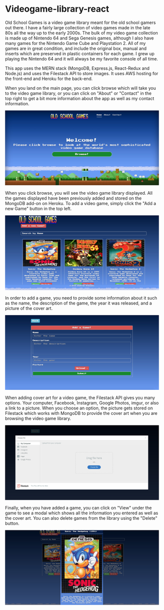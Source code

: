 # Videogame-library-react
Old School Games is a video game library meant for the old school gamers out there. I have a fairly large collection of video games made in the late 80s all the way up to the early 2000s. The bulk of my video game collection is made up of Nintendo 64 and Sega Genesis games, although I also have many games for the Nintendo Game Cube and Playstation 2. All of my games are in great condition, and include the original box, manual and inserts which are preserved in plastic containers for each game. I grew up playing the Nintendo 64 and it will always be my favorite console of all time.

This app uses the MERN stack (MongoDB, Express.js, React-Redux and Node.js) and uses the Filestack API to store images. It uses AWS hosting for the front-end and Heroku for the back-end.

When you land on the main page, you can click browse which will take you to the video game library, or you can click on "About" or "Contact" in the top right to get a bit more information about the app as well as my contact information.

<img src="screenshots/main.jpg"/>

When you click browse, you will see the video game library displayed. All the games displayed have been previously added and stored on the MongoDB add-on on Heroku. To add a video game, simply click the "Add a new Game" button in the top left.

<img src="screenshots/browse.jpg"/>

In order to add a game, you need to provide some information about it such as the name, the description of the game, the year it was released, and a picture of the cover art.

<img src="screenshots/addgame.jpg"/>

When adding cover art for a video game, the Filestack API gives you many options. Your computer, Facebook, Instagram, Google Photos, imgur, or also a link to a picture. When you choose an option, the picture gets stored on Filestack which works with MongoDB to provide the cover art when you are browsing the video game library.

<img src="screenshots/filestack.jpg"/>

Finally, when you have added a game, you can click on "View" under the game to see a modal which shows all the information you entered as well as the cover art. You can also delete games from the library using the "Delete" button.

<img src="screenshots/modal.jpg"/>
